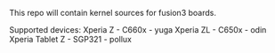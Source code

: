 This repo will contain kernel sources for fusion3 boards.

Supported devices:
Xperia Z - C660x - yuga
Xperia ZL - C650x - odin
Xperia Tablet Z - SGP321 - pollux
